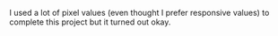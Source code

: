 I used a lot of pixel values (even thought I prefer responsive values) to complete this project but it turned out okay.